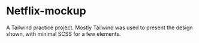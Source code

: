 # Netflix-mockup
A Tailwind practice project. Mostly Tailwind was used to present the design shown, with minimal SCSS for a few elements.
